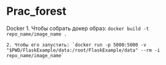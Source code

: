# Prac_forest

 Docker
    1. Чтобы собрать докер образ: `docker build -t repo_name/image_name .`  
    
    2. Чтобы его запустить: `docker run -p 5000:5000 -v "$PWD/FlaskExample/data:/root/FlaskExample/data" --rm -i repo_name/image_name`

